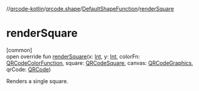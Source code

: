 //[qrcode-kotlin](../../../index.md)/[qrcode.shape](../index.md)/[DefaultShapeFunction](index.md)/[renderSquare](render-square.md)

# renderSquare

[common]\
open override fun [renderSquare](render-square.md)(x: [Int](https://kotlinlang.org/api/latest/jvm/stdlib/kotlin/-int/index.html), y: [Int](https://kotlinlang.org/api/latest/jvm/stdlib/kotlin/-int/index.html), colorFn: [QRCodeColorFunction](../../qrcode.color/-q-r-code-color-function/index.md), square: [QRCodeSquare](../../qrcode.internals/-q-r-code-square/index.md), canvas: [QRCodeGraphics](../../qrcode.render/-q-r-code-graphics/index.md), qrCode: [QRCode](../../qrcode/-q-r-code/index.md))

Renders a single square.

